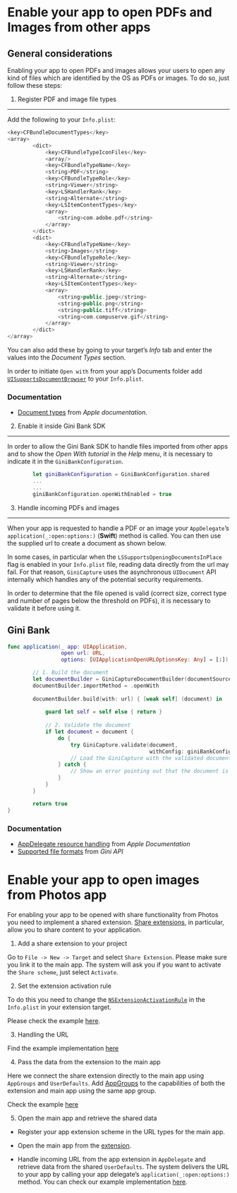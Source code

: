 Enable your app to open PDFs and Images from other apps
========================================

General considerations
----------------------

Enabling your app to open PDFs and images allows your users to open any kind of files which are identified by the OS as PDFs or images. To do so, just follow these steps:


1. Register PDF and image file types
------------------------------------

Add the following to your `Info.plist`:

```swift
<key>CFBundleDocumentTypes</key>
<array>
        <dict>
            <key>CFBundleTypeIconFiles</key>
            <array/>
            <key>CFBundleTypeName</key>
            <string>PDF</string>
            <key>CFBundleTypeRole</key>
            <string>Viewer</string>
            <key>LSHandlerRank</key>
            <string>Alternate</string>
            <key>LSItemContentTypes</key>
            <array>
                <string>com.adobe.pdf</string>
            </array>
        </dict>
        <dict>
            <key>CFBundleTypeName</key>
            <string>Images</string>
            <key>CFBundleTypeRole</key>
            <string>Viewer</string>
            <key>LSHandlerRank</key>
            <string>Alternate</string>
            <key>LSItemContentTypes</key>
            <array>
                <string>public.jpeg</string>
                <string>public.png</string>
                <string>public.tiff</string>
                <string>com.compuserve.gif</string>
            </array>
        </dict>
</array>
```

You can also add these by going to your target’s *Info* tab and enter the values into the *Document Types* section.

In order to initiate `Open with` from your app’s Documents folder add [`UISupportsDocumentBrowser`](https://developer.apple.com/documentation/bundleresources/information_property_list/uisupportsdocumentbrowser) to your `Info.plist`.

### Documentation

-   [Document types](https://developer.apple.com/library/content/documentation/FileManagement/Conceptual/DocumentInteraction_TopicsForIOS/Articles/RegisteringtheFileTypesYourAppSupports.html) from _Apple documentation_.

2. Enable it inside Gini Bank SDK
---------------------------------
In order to allow the Gini Bank SDK to handle files imported from other apps and to show the _Open With tutorial_ in the _Help_ menu, it is necessary to indicate it in the `GiniBankConfiguration`.

```swift
        let giniBankConfiguration = GiniBankConfiguration.shared
        ...
        ...
        giniBankConfiguration.openWithEnabled = true
```

3. Handle incoming PDFs and images
---------------------------------

When your app is requested to handle a PDF or an image your `AppDelegate`’s `application(_:open:options:)` (__Swift__) method is called. You can then use the supplied url to create a document as shown below.

In some cases, in particular when the `LSSupportsOpeningDocumentsInPlace` flag is enabled in your `Info.plist` file, reading data directly from the url may fail. For that reason, `GiniCapture` uses the asynchronous `UIDocument` API internally which handles any of the potential security requirements.

In order to determine that the file opened is valid (correct size, correct type and number of pages below the threshold on PDFs), it is necessary to validate it before using it.

Gini Bank
------------

```swift
func application(_ app: UIApplication,
                 open url: URL,
                 options: [UIApplicationOpenURLOptionsKey: Any] = [:]) -> Bool {            

        // 1. Build the document
        let documentBuilder = GiniCaptureDocumentBuilder(documentSource: .appName(name: sourceApplication))
        documentBuilder.importMethod = .openWith
        
        documentBuilder.build(with: url) { [weak self] (document) in
            
            guard let self = self else { return }
            
            // 2. Validate the document
            if let document = document {
                do {
                    try GiniCapture.validate(document,
                                             withConfig: giniBankConfiguration.captureConfiguration())
                    // Load the GiniCapture with the validated document
                } catch {
                    // Show an error pointing out that the document is invalid
                }
            }
        }

        return true
}
```

### Documentation

-   [AppDelegate resource handling](https://developer.apple.com/documentation/uikit/uiapplicationdelegate/1623112-application) from _Apple Documentation_
-   [Supported file formats](http://developer.gini.net/gini-api/html/documents.html#supported-file-formats) from _Gini API_

Enable your app to open images from Photos app
==============================================

For enabling your app to be opened with share functionality from Photos you need to implement a shared extension. 
[Share extensions](https://developer.apple.com/library/archive/documentation/General/Conceptual/ExtensibilityPG/Share.html), in particular, allow you to share content to your application.

1. Add a share extension to your project

Go to `File -> New -> Target` and select `Share Extension`. Please make sure you link it to the main app.
The system will ask you if you want to activate the `Share scheme`, just select `Activate`. 

2. Set the extension activation rule

To do this you need to change the [`NSExtensionActivationRule`](https://developer.apple.com/documentation/bundleresources/information_property_list/nsextension/nsextensionattributes/nsextensionactivationrule) in the `Info.plist` in your extension target.

Please check the example [here](https://github.com/gini/gini-mobile-ios/blob/main/BankSDK/GiniBankSDKExample/GiniBankSDKShareExtension/Info.plist).

3. Handling the URL

Find the example implementation [here](https://github.com/gini/gini-mobile-ios/blob/main/BankSDK/GiniBankSDKExample/GiniBankSDKShareExtension/ShareViewController.swift#L41)

4. Pass the data from the extension to the main app

Here we connect the share extension directly to the main app using `AppGroups` and `UserDefaults`.
Add [AppGroups](https://developer.apple.com/documentation/bundleresources/entitlements/com_apple_security_application-groups) to the capabilities of both the extension and main app using the same app group.

Check the example [here](https://github.com/gini/gini-mobile-ios/blob/main/BankSDK/GiniBankSDKExample/GiniBankSDKShareExtension/ShareViewController.swift#L33)

5. Open the main app and retrieve the shared data

 - Register your app extension scheme in the URL types for the main app.

 - Open the main app from the [extension](https://github.com/gini/gini-mobile-ios/blob/main/BankSDK/GiniBankSDKExample/GiniBankSDKShareExtension/ShareViewController.swift#L61).

 - Handle incoming URL from the app extension in `AppDelegate` and retrieve data from the shared `UserDefaults`.
The system delivers the URL to your app by calling your app delegate’s `application(_:open:options:)` method.
You can check our example implementation [here](https://github.com/gini/gini-mobile-ios/blob/main/BankSDK/GiniBankSDKExample/GiniBankSDKExample/AppDelegate.swift#L29).
